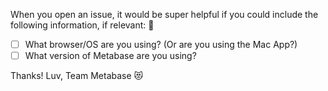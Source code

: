 When you open an issue, it would be super helpful if you could include the following information, if relevant: :100:
- [ ] What browser/OS are you using? (Or are you using the Mac App?)
- [ ] What version of Metabase are you using?

Thanks! Luv, Team Metabase :heart_eyes_cat:
